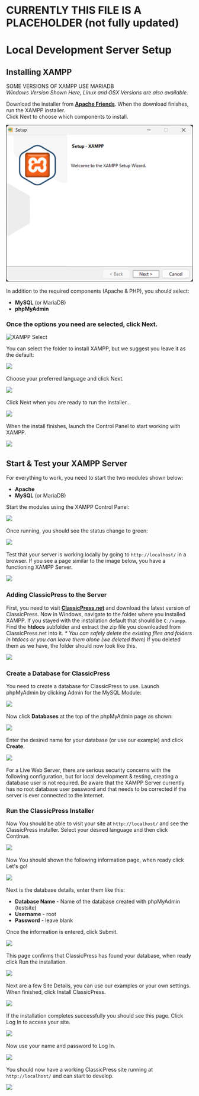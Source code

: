 # CURRENTLY THIS FILE IS A PLACEHOLDER (not fully updated)

# Local Development Server Setup

## Installing XAMPP

SOME VERSIONS OF XAMPP USE MARIADB  
*Windows Version Shown Here, Linux and OSX Versions are also available.*

Download the installer from [**Apache Friends**](https://www.apachefriends.org/index.html). When the download finishes, run the XAMPP installer.  
Click Next to choose which components to install.

![XAMPP Welcome](/dev-docs/img/xampp-welcome.png)

In addition to the required components (Apache & PHP), you should select:

- **MySQL** (or MariaDB)
- **phpMyAdmin**

### Once the options you need are selected, click Next.

![XAMPP Select](https://elite-star-services.com/wp-content/uploads/self-host-img/xampp-select.png)

You can select the folder to install XAMPP, but we suggest you leave it as the default:

![](https://elite-star-services.com/wp-content/uploads/self-host-img/xampp-folder.png)

Choose your preferred language and click Next.

![](https://elite-star-services.com/wp-content/uploads/self-host-img/xampp-lang.png)

Click Next when you are ready to run the installer...

![](https://elite-star-services.com/wp-content/uploads/self-host-img/xampp-install.png)

When the install finishes, launch the Control Panel to start working with XAMPP.

![](https://elite-star-services.com/wp-content/uploads/self-host-img/xampp-control.png)

## Start & Test your XAMPP Server

For everything to work, you need to start the two modules shown below:

- **Apache**
- **MySQL** (or MariaDB)

Start the modules using the XAMPP Control Panel:

![](https://elite-star-services.com/wp-content/uploads/self-host-img/xampp-start.png)

Once running, you should see the status change to green:

![](https://elite-star-services.com/wp-content/uploads/self-host-img/xampp-status.png)

Test that your server is working locally by going to `http://localhost/` in a browser. If you see a page similar to the image below, you have a functioning XAMPP Server.

![](https://elite-star-services.com/wp-content/uploads/self-host-img/xampp-working.png)

### Adding ClassicPress to the Server

First, you need to visit [**ClassicPress.net**](https://www.classicpress.net/get-classicpress/) and download the latest version of ClassicPress. Now in Windows, navigate to the folder where you installed XAMPP. If you stayed with the installation default that should be `C:/xampp`. Find the **htdocs** subfolder and extract the zip file you downloaded from ClassicPress.net into it. _\* You can safely delete the existing files and folders in htdocs or you can leave them alone (we deleted them)_ If you deleted them as we have, the folder should now look like this.

![](https://elite-star-services.com/wp-content/uploads/self-host-img/cp-files.png)

### Create a Database for ClassicPress

You need to create a database for ClassicPress to use. Launch phpMyAdmin by clicking Admin for the MySQL Module:

![](https://elite-star-services.com/wp-content/uploads/self-host-img/xampp-admin.png)

Now click **Databases** at the top of the phpMyAdmin page as shown:

![](https://elite-star-services.com/wp-content/uploads/self-host-img/cp-create-1.png)

Enter the desired name for your database (or use our example) and click **Create**.

![](https://elite-star-services.com/wp-content/uploads/self-host-img/cp-create-2.png)

For a Live Web Server, there are serious security concerns with the following configuration, but for local development & testing, creating a database user is not required. Be aware that the XAMPP Server currently has no root database user password and that needs to be corrected if the server is ever connected to the internet.

### Run the ClassicPress Installer

Now You should be able to visit your site at `http://localhost/` and see the ClassicPress installer. Select your desired language and then click Continue.

![](https://elite-star-services.com/wp-content/uploads/self-host-img/cp-install.png)

Now You should shown the following information page, when ready click Let's go!

![](https://elite-star-services.com/wp-content/uploads/self-host-img/cp-info.png)

Next is the database details, enter them like this:

*   **Database Name** - Name of the database created with phpMyAdmin (testsite)
*   **Username** - root
*   **Password** - leave blank

Once the information is entered, click Submit.

![](https://elite-star-services.com/wp-content/uploads/self-host-img/cp-data.png)

This page confirms that ClassicPress has found your database, when ready click Run the installation.

![](https://elite-star-services.com/wp-content/uploads/self-host-img/cp-run.png)

Next are a few Site Details, you can use our examples or your own settings. When finished, click Install ClassicPress.

![](https://elite-star-services.com/wp-content/uploads/self-host-img/cp-finish.png)

If the installation completes successfully you should see this page. Click Log In to access your site.

![](https://elite-star-services.com/wp-content/uploads/self-host-img/cp-login.png)

Now use your name and password to Log In.

![](https://elite-star-services.com/wp-content/uploads/self-host-img/cp-user.png)

You should now have a working ClassicPress site running at `http://localhost/` and can start to develop.

![](https://elite-star-services.com/wp-content/uploads/self-host-img/cp-site.png)